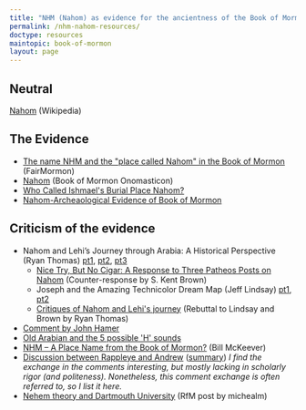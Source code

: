 ```yaml
---
title: "NHM (Nahom) as evidence for the ancientness of the Book of Mormon"
permalink: /nhm-nahom-resources/
doctype: resources
maintopic: book-of-mormon
layout: page
---
```


## Neutral

[Nahom](https://en.wikipedia.org/wiki/Nahom) (Wikipedia)

## The Evidence

* [The name NHM and the "place called Nahom" in the Book of Mormon](https://www.fairmormon.org/answers/Book_of_Mormon/Geography/Old_World/Nahom) (FairMormon)
* [Nahom](https://onoma.lib.byu.edu/index.php/NAHOM) (Book of Mormon Onomasticon)
* [Who Called Ishmael's Burial Place Nahom?](https://knowhy.bookofmormoncentral.org/knowhy/who-called-ishmaels-burial-place-nahom)
* [Nahom-Archeaological Evidence of Book of Mormon](https://mormonheretic.org/2009/01/28/nahom-archeaological-evidence-of-book-of-mormon/)

## Criticism of the evidence

* Nahom and Lehi’s Journey through Arabia: A Historical Perspective (Ryan Thomas) [pt1](https://www.patheos.com/blogs/faithpromotingrumor/2015/09/nahom-and-lehis-journey-through-arabia-a-historical-perspective/), [pt2](https://www.patheos.com/blogs/faithpromotingrumor/2015/10/nahom-and-lehis-journey-through-arabia-a-historical-perspective-part-2/), [pt3](https://www.patheos.com/blogs/faithpromotingrumor/2015/10/nahom-and-lehis-journey-through-arabia-a-historical-perspective-part-3/)
    * [Nice Try, But No Cigar: A Response to Three Patheos Posts on Nahom](https://www.mormoninterpreter.com/nice-try-but-no-cigar-a-response-to-three-patheos-posts-on-nahom-1-nephi-1634/) (Counter-response by S. Kent Brown)
    * Joseph and the Amazing Technicolor Dream Map (Jeff Lindsay) [pt1](https://www.mormoninterpreter.com/joseph-and-the-amazing-technicolor-dream-map-part-1-of-2/), [pt2](https://www.mormoninterpreter.com/joseph-and-the-amazing-technicolor-dream-map-part-2-of-2/)
    * [Critiques of Nahom and Lehi's journey](https://www.patheos.com/blogs/faithpromotingrumor/2016/05/critiques-of-nahom-and-lehis-journey/) (Rebuttal to Lindsay and Brown by Ryan Thomas)
* [Comment by John Hamer](https://mormonheretic.org/2009/01/28/nahom-archeaological-evidence-of-book-of-mormon/#comment-25763)
* [Old Arabian and the 5 possible 'H' sounds](https://www.reddit.com/r/exmormon/comments/gk2di7/joseph_smith_didnt_understand_how_language_works/)
* [NHM – A Place Name from the Book of Mormon?](http://www.mrm.org/nhm) (Bill McKeever)
* [Discussion between Rappleye and Andrew](http://www.studioetquoquefide.com/2017/06/responding-to-new-video-on-nahom-as.html) ([summary](https://www.reddit.com/r/exmormon/comments/6jd4fm/budding_apologists_create_book_of_mormon_nahom/)) *I find the exchange in the comments interesting, but mostly lacking in scholarly rigor (and politeness).  Nonetheless, this comment exchange is often referred to, so I list it here.*
* [Nehem theory and Dartmouth University](https://www.exmormon.org/phorum/read.php?2,51805) (RfM post by michealm)
